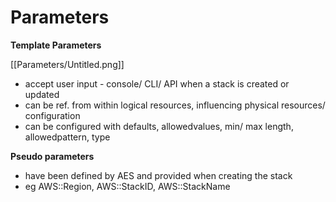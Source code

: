 # Parameters

**Template Parameters**

[[Parameters/Untitled.png]]

- accept user input - console/ CLI/ API when a stack is created or updated
- can be ref. from within logical resources, influencing physical resources/ configuration
- can be configured with defaults, allowedvalues, min/ max length, allowedpattern, type

**Pseudo parameters**

- have been defined by AES and provided when creating the stack
- eg AWS::Region, AWS::StackID, AWS::StackName
